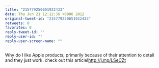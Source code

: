 ```yaml
---
title: "215779250651922433"
date: Thu Jun 21 12:12:36 +0000 2012
original-tweet-id: "215779250651922433"
retweets: 0
favorites: 0
reply-tweet-id: ""
reply-user-id: ""
reply-user-screen-name: ""
---
```

Why do I like Apple products, primarily because of their attention to detail and they just work. check out this article!http://j.mp/LSeCZt
